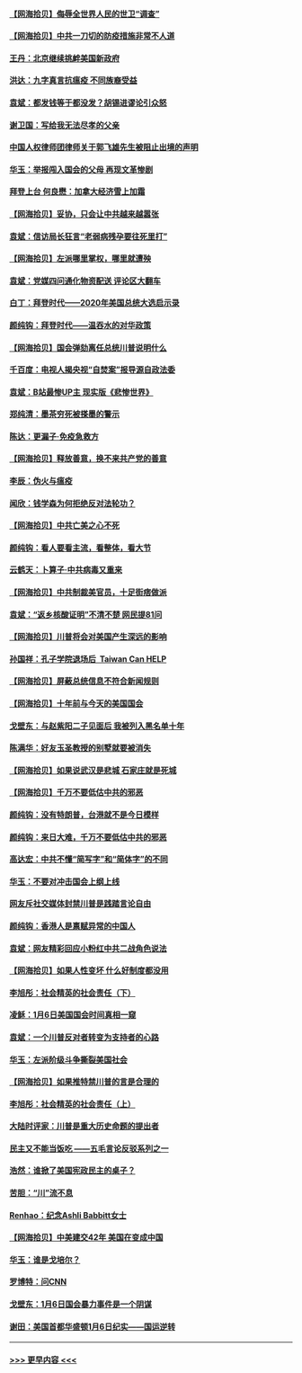 #### [【网海拾贝】侮辱全世界人民的世卫“调查”](../pages/nsc993/n12727884.md?t=02030751) 
#### [【网海拾贝】中共一刀切的防疫措施非常不人道](../pages/nsc993/n12724879.md?t=02030751) 
#### [王丹：北京继续挑衅美国新政府](../pages/nsc993/n12722456.md?t=02030751) 
#### [洪达：九字真言抗瘟疫 不同族裔受益](../pages/nsc993/n12722448.md?t=02030751) 
#### [袁斌：都发钱等于都没发？胡锡进谬论引众怒](../pages/nsc993/n12722393.md?t=02030751) 
#### [谢卫国：写给我无法尽孝的父亲](../pages/nsc993/n12720325.md?t=02030751) 
#### [中国人权律师团律师关于郭飞雄先生被阻止出境的声明](../pages/nsc993/n12720203.md?t=02030751) 
#### [华玉：举报闯入国会的父母 再现文革惨剧](../pages/nsc993/n12719070.md?t=02030751) 
#### [拜登上台 何良懋：加拿大经济雪上加霜](../pages/nsc993/n12718943.md?t=02030751) 
#### [【网海拾贝】妥协，只会让中共越来越嚣张](../pages/nsc993/n12717392.md?t=02030751) 
#### [袁斌：信访局长狂言“老弱病残孕要往死里打”](../pages/nsc993/n12717343.md?t=02030751) 
#### [【网海拾贝】左派哪里掌权，哪里就遭殃](../pages/nsc993/n12715009.md?t=02030751) 
#### [袁斌：党媒四问通化物资配送 评论区大翻车](../pages/nsc993/n12714950.md?t=02030751) 
#### [白丁：拜登时代——2020年美国总统大选启示录](../pages/nsc993/n12714920.md?t=02030751) 
#### [颜纯钩：拜登时代——温吞水的对华政策](../pages/nsc993/n12713245.md?t=02030751) 
#### [【网海拾贝】国会弹劾离任总统川普说明什么](../pages/nsc993/n12712816.md?t=02030751) 
#### [千百度：电视人揭央视“自焚案”报导源自政法委](../pages/nsc993/n12709760.md?t=02030751) 
#### [袁斌：B站最惨UP主 现实版《悲惨世界》](../pages/nsc993/n12709686.md?t=02030751) 
#### [郑纯清：墨茶穷死被搽墨的警示](../pages/nsc993/n12709262.md?t=02030751) 
#### [陈达：更漏子·免疫急救方](../pages/nsc993/n12709244.md?t=02030751) 
#### [【网海拾贝】释放善意，换不来共产党的善意](../pages/nsc993/n12708361.md?t=02030751) 
#### [李辰：伪火与瘟疫](../pages/nsc993/n12707981.md?t=02030751) 
#### [闻欣：钱学森为何拒绝反对法轮功？](../pages/nsc993/n12707407.md?t=02030751) 
#### [【网海拾贝】中共亡美之心不死](../pages/nsc993/n12707621.md?t=02030751) 
#### [颜纯钩：看人要看主流，看整体，看大节](../pages/nsc993/n12707536.md?t=02030751) 
#### [云鹤天：卜算子‧中共病毒又重来](../pages/nsc993/n12707408.md?t=02030751) 
#### [【网海拾贝】中共制裁美官员，十足街痞做派](../pages/nsc993/n12705115.md?t=02030751) 
#### [袁斌：“返乡核酸证明”不清不楚 网民提81问](../pages/nsc993/n12704982.md?t=02030751) 
#### [【网海拾贝】川普将会对美国产生深远的影响](../pages/nsc993/n12703045.md?t=02030751) 
#### [孙国祥：孔子学院退场后  Taiwan Can HELP](../pages/nsc993/n12702430.md?t=02030751) 
#### [【网海拾贝】屏蔽总统信息不符合新闻规则](../pages/nsc993/n12699998.md?t=02030751) 
#### [【网海拾贝】十年前与今天的美国国会](../pages/nsc993/n12696993.md?t=02030751) 
#### [戈壁东：与赵紫阳二子见面后 我被列入黑名单十年](../pages/nsc993/n12696215.md?t=02030751) 
#### [陈满华：好友玉圣教授的别墅就要被消失](../pages/nsc993/n12695411.md?t=02030751) 
#### [【网海拾贝】如果说武汉是悲城 石家庄就是死城](../pages/nsc993/n12694589.md?t=02030751) 
#### [【网海拾贝】千万不要低估中共的邪恶](../pages/nsc993/n12692771.md?t=02030751) 
#### [颜纯钩：没有特朗普，台港就不是今日模样](../pages/nsc993/n12692678.md?t=02030751) 
#### [颜纯钩：来日大难，千万不要低估中共的邪恶](../pages/nsc993/n12692080.md?t=02030751) 
#### [高达宏：中共不懂“简写字”和“简体字”的不同](../pages/nsc993/n12692068.md?t=02030751) 
#### [华玉：不要对冲击国会上纲上线](../pages/nsc993/n12689948.md?t=02030751) 
#### [网友斥社交媒体封禁川普是践踏言论自由](../pages/nsc993/n12687482.md?t=02030751) 
#### [颜纯钩：香港人是禀赋异常的中国人](../pages/nsc993/n12685142.md?t=02030751) 
#### [袁斌：网友精彩回应小粉红中共二战角色说法](../pages/nsc993/n12684994.md?t=02030751) 
#### [【网海拾贝】如果人性变坏 什么好制度都没用](../pages/nsc993/n12683000.md?t=02030751) 
#### [李旭彤：社会精英的社会责任（下）](../pages/nsc993/n12680604.md?t=02030751) 
#### [凌稣：1月6日美国国会时间真相一窥](../pages/nsc993/n12682780.md?t=02030751) 
#### [袁斌：一个川普反对者转变为支持者的心路](../pages/nsc993/n12682700.md?t=02030751) 
#### [华玉：左派阶级斗争撕裂美国社会](../pages/nsc993/n12681226.md?t=02030751) 
#### [【网海拾贝】如果推特禁川普的言是合理的](../pages/nsc993/n12681232.md?t=02030751) 
#### [李旭彤：社会精英的社会责任（上）](../pages/nsc993/n12680501.md?t=02030751) 
#### [大陆时评家：川普是重大历史命题的提出者](../pages/nsc993/n12679904.md?t=02030751) 
#### [民主又不能当饭吃 ——五毛言论反驳系列之一](../pages/nsc993/n12679877.md?t=02030751) 
#### [浩然：谁掀了美国宪政民主的桌子？](../pages/nsc993/n12679850.md?t=02030751) 
#### [苦胆：“川”流不息](../pages/nsc993/n12678388.md?t=02030751) 
#### [Renhao：纪念Ashli Babbitt女士](../pages/nsc993/n12678359.md?t=02030751) 
#### [【网海拾贝】中美建交42年 美国在变成中国](../pages/nsc993/n12678324.md?t=02030751) 
#### [华玉：谁是戈培尔？](../pages/nsc993/n12677515.md?t=02030751) 
#### [罗博特：问CNN](../pages/nsc993/n12677172.md?t=02030751) 
#### [戈壁东：1月6日国会暴力事件是一个阴谋](../pages/nsc993/n12674639.md?t=02030751) 
#### [谢田：美国首都华盛顿1月6日纪实——国运逆转](../pages/nsc993/n12673190.md?t=02030751) 

----
#### [ >>> 更早内容 <<< ](../indexes/nsc993-earlier.md)
